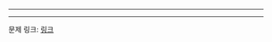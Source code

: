 ***

***
문제 링크: [링크](https://swexpertacademy.com/main/code/problem/problemDetail.do?problemLevel=3&contestProbId=AV14Rq5aABUCFAYi&categoryId=AV14Rq5aABUCFAYi&categoryType=CODE&problemTitle=&orderBy=PASS_RATE&selectCodeLang=ALL&select-1=3&pageSize=10&pageIndex=4)
